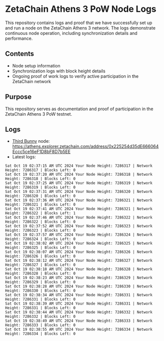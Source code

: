 # ZetaChain Athens 3 PoW Node Logs
This repository contains logs and proof that we have successfully set up and run a node on the ZetaChain Athens 3 network. The logs demonstrate continuous node operation, including synchronization details and performance.

## Contents
- Node setup information
- Synchronization logs with block height details
- Ongoing proof of work logs to verify active participation in the ZetaChain network

## Purpose
This repository serves as documentation and proof of participation in the ZetaChain Athens 3 PoW testnet.

## Logs

- [Third Bunny](https://thirdbunny.xyz/) node: https://athens.explorer.zetachain.com/address/0x225254d35dE666064Eccc5ce16eF1D8bF8D7b5EE
- Latest logs:
```
Sat Oct 19 02:37:15 AM UTC 2024 Your Node Height: 7286317 | Network Height: 7286317 | Blocks Left: 0
Sat Oct 19 02:37:20 AM UTC 2024 Your Node Height: 7286318 | Network Height: 7286318 | Blocks Left: 0
Sat Oct 19 02:37:25 AM UTC 2024 Your Node Height: 7286319 | Network Height: 7286319 | Blocks Left: 0
Sat Oct 19 02:37:31 AM UTC 2024 Your Node Height: 7286320 | Network Height: 7286320 | Blocks Left: 0
Sat Oct 19 02:37:36 AM UTC 2024 Your Node Height: 7286321 | Network Height: 7286321 | Blocks Left: 0
Sat Oct 19 02:37:41 AM UTC 2024 Your Node Height: 7286321 | Network Height: 7286322 | Blocks Left: 1
Sat Oct 19 02:37:46 AM UTC 2024 Your Node Height: 7286322 | Network Height: 7286322 | Blocks Left: 0
Sat Oct 19 02:37:52 AM UTC 2024 Your Node Height: 7286323 | Network Height: 7286323 | Blocks Left: 0
Sat Oct 19 02:37:57 AM UTC 2024 Your Node Height: 7286324 | Network Height: 7286324 | Blocks Left: 0
Sat Oct 19 02:38:02 AM UTC 2024 Your Node Height: 7286325 | Network Height: 7286325 | Blocks Left: 0
Sat Oct 19 02:38:07 AM UTC 2024 Your Node Height: 7286326 | Network Height: 7286326 | Blocks Left: 0
Sat Oct 19 02:38:12 AM UTC 2024 Your Node Height: 7286327 | Network Height: 7286327 | Blocks Left: 0
Sat Oct 19 02:38:18 AM UTC 2024 Your Node Height: 7286328 | Network Height: 7286328 | Blocks Left: 0
Sat Oct 19 02:38:23 AM UTC 2024 Your Node Height: 7286329 | Network Height: 7286329 | Blocks Left: 0
Sat Oct 19 02:38:28 AM UTC 2024 Your Node Height: 7286330 | Network Height: 7286330 | Blocks Left: 0
Sat Oct 19 02:38:34 AM UTC 2024 Your Node Height: 7286331 | Network Height: 7286331 | Blocks Left: 0
Sat Oct 19 02:38:39 AM UTC 2024 Your Node Height: 7286331 | Network Height: 7286331 | Blocks Left: 0
Sat Oct 19 02:38:44 AM UTC 2024 Your Node Height: 7286332 | Network Height: 7286332 | Blocks Left: 0
Sat Oct 19 02:38:49 AM UTC 2024 Your Node Height: 7286333 | Network Height: 7286333 | Blocks Left: 0
Sat Oct 19 02:38:55 AM UTC 2024 Your Node Height: 7286334 | Network Height: 7286334 | Blocks Left: 0
```
